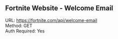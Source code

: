 ## Fortnite Website - Welcome Email

URL: https://fortnite.com/api/welcome-email \
Method: GET \
Auth Required: Yes
